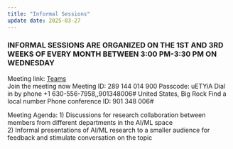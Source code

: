```yaml
---
title: "Informal Sessions"
update date: 2025-03-27
---
```


### INFORMAL SESSIONS ARE ORGANIZED ON THE 1ST AND 3RD WEEKS OF EVERY MONTH BETWEEN 3:00 PM-3:30 PM ON WEDNESDAY 

Meeting link: [Teams](https://teams.microsoft.com/l/meetup-join/19%3ameeting_ZWRhM2UwYTgtZDlmOS00OTMwLTljNmUtOGNjNDdhMjNlZTNj%40thread.v2/0?context=%7b%22Tid%22%3a%220cfca185-25f7-49e3-8ae7-704d5326e285%22%2c%22Oid%22%3a%229908370d-7aca-4f24-b474-6b0319afc0aa%22%7d) <br>
Join the meeting now
Meeting ID: 289 144 014 900
Passcode: uETYiA
Dial in by phone
+1 630-556-7958,,901348006# United States, Big Rock
Find a local number
Phone conference ID: 901 348 006# <br>

Meeting Agenda: 1) Discussions for research collaboration between members from different departments in the AI/ML space <br>
                2) Informal presentations of AI/ML research to a smaller audience for feedback and stimulate conversation on the topic <br> 
